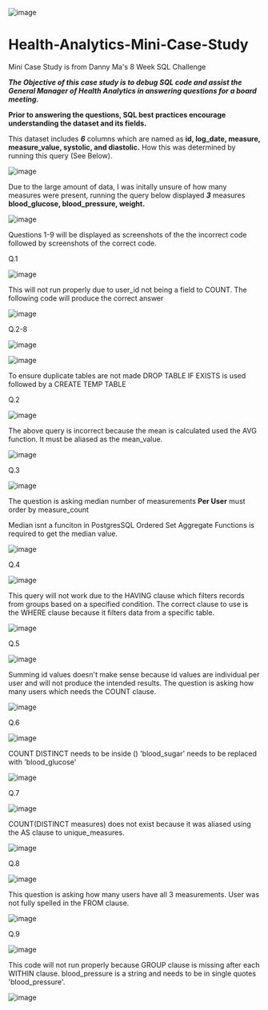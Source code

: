  ![image](https://user-images.githubusercontent.com/74512335/120242435-d903f280-c232-11eb-81f3-7fe8ef892153.png)

# Health-Analytics-Mini-Case-Study
Mini Case Study is from Danny Ma's 8 Week SQL Challenge

***The Objective of this case study is to debug SQL code and assist the General Manager of Health Analytics in answering questions for a board meeting.***

****Prior to answering the questions, SQL best practices encourage understanding the dataset and its fields.****

This dataset includes ***6*** columns which are named as **id, log_date, measure, measure_value, systolic, and diastolic.** 
How this was determined by running this query (See Below).

![image](https://user-images.githubusercontent.com/74512335/120244619-b5dc4180-c238-11eb-91fa-ddb4a6e52b78.png)

Due to the large amount of data, I was initally unsure of how many measures were present, running the query below displayed ***3*** measures **blood_glucose, blood_pressure, weight.**

![image](https://user-images.githubusercontent.com/74512335/120244560-86c5d000-c238-11eb-80d0-cae87d81026c.png)

Questions 1-9 will be displayed as screenshots of the the incorrect code followed by screenshots of the correct code.
 
 Q.1 

![image](https://user-images.githubusercontent.com/74512335/120242106-1a47d280-c232-11eb-9045-c4d39a2582bb.png)

This will not run properly due to user_id not being a field to COUNT. The following code will produce the correct answer

![image](https://user-images.githubusercontent.com/74512335/120315405-54ed5180-c2aa-11eb-8a0c-a5491221f482.png)


Q.2-8 

![image](https://user-images.githubusercontent.com/74512335/120242853-ef5e7e00-c233-11eb-94f6-c594cd501850.png)

![image](https://user-images.githubusercontent.com/74512335/120316235-320f6d00-c2ab-11eb-931d-02be774f64e4.png)

To ensure duplicate tables are not made DROP TABLE IF EXISTS is used followed by a CREATE TEMP TABLE 

Q.2

![image](https://user-images.githubusercontent.com/74512335/120244806-34d17a00-c239-11eb-9d87-80977402dee2.png)

The above query is incorrect because the mean is calculated used the AVG function. It must be aliased as the mean_value.

![image](https://user-images.githubusercontent.com/74512335/120317177-50c23380-c2ac-11eb-9104-a85d91606dc1.png)

Q.3 

![image](https://user-images.githubusercontent.com/74512335/120243644-2b92de00-c236-11eb-9658-3ffeb56337c7.png)

The question is asking median number of measurements **Per User** must order by measure_count

Median isnt a funciton in PostgresSQL Ordered Set Aggregate Functions is required to get the median value.

![image](https://user-images.githubusercontent.com/74512335/120318572-03df5c80-c2ae-11eb-8a70-bf369a10e1ed.png)

Q.4

![image](https://user-images.githubusercontent.com/74512335/120243732-639a2100-c236-11eb-9262-5a10971d3dcd.png)

This query will not work due to the HAVING clause which filters records from groups based on a specified condition. The correct clause to use is the WHERE clause because it filters data from a specific table.

![image](https://user-images.githubusercontent.com/74512335/120454445-e370da00-c361-11eb-9948-438f472d1f44.png)

Q.5

![image](https://user-images.githubusercontent.com/74512335/120243753-6e54b600-c236-11eb-802b-776e6248295c.png)

Summing id values doesn't make sense because id values are individual per user and will not produce the intended results. The question is asking how many users which needs the COUNT clause.

![image](https://user-images.githubusercontent.com/74512335/120455673-f7690b80-c362-11eb-9125-ef8516d4a983.png)

Q.6

![image](https://user-images.githubusercontent.com/74512335/120243770-77de1e00-c236-11eb-9ae6-2f3a2acfca52.png)

COUNT DISTINCT needs to be inside () 'blood_sugar' needs to be replaced with 'blood_glucose'

![image](https://user-images.githubusercontent.com/74512335/120456531-b4f3fe80-c363-11eb-9875-a72009d7b3ae.png)

Q.7

![image](https://user-images.githubusercontent.com/74512335/120243784-81678600-c236-11eb-85ba-5b352451d57e.png)

COUNT(DISTINCT measures) does not exist because it was aliased using the AS clause to unique_measures.

![image](https://user-images.githubusercontent.com/74512335/120457757-b540c980-c364-11eb-958f-14325ac36993.png)

Q.8

![image](https://user-images.githubusercontent.com/74512335/120243801-8a585780-c236-11eb-8e18-5ab8ec53dd55.png)

This question is asking how many users have all 3 measurements. User was not fully spelled in the FROM clause.

![image](https://user-images.githubusercontent.com/74512335/120567537-0d68e180-c3e0-11eb-943f-67d6516ace0f.png)


Q.9

![image](https://user-images.githubusercontent.com/74512335/120243821-93492900-c236-11eb-9911-3c8bdfbd4ab3.png)

This code will not run properly because GROUP clause is missing after each WITHIN clause. blood_pressure is a string and needs to be in single quotes 'blood_pressure'.

![image](https://user-images.githubusercontent.com/74512335/120615587-6d827680-c426-11eb-9ad7-486213d759a5.png)
